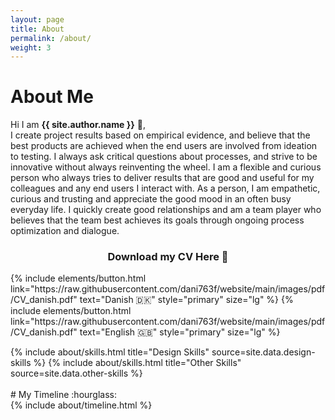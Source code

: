 ```yaml
---
layout: page
title: About
permalink: /about/
weight: 3
---
```


# **About Me**

Hi I am **{{ site.author.name }}** :wave:,<br>
I create project results based on empirical evidence, and believe that the best products are achieved when the end users are involved from ideation to testing. I always ask critical questions about processes, and strive to be innovative without always reinventing the wheel.
I am a flexible and curious person who always tries to deliver results that are good and useful for my colleagues and any end users I interact with.
As a person, I am empathetic, curious and trusting and appreciate the good mood in an often busy everyday life. I quickly create good relationships and am a team player who believes that the team best achieves its goals through ongoing process optimization and dialogue.  

### <center>Download my CV Here 📁 <center/>
<p class="text-center">
{% include elements/button.html link="https://raw.githubusercontent.com/dani763f/website/main/images/pdf/CV_danish.pdf" text="Danish 🇩🇰" style="primary" size="lg" %}
{% include elements/button.html link="https://raw.githubusercontent.com/dani763f/website/main/images/pdf/CV_danish.pdf" text="English 🇬🇧" style="primary" size="lg" %}
</p>
<div class="row">
{% include about/skills.html title="Design Skills" source=site.data.design-skills %}
{% include about/skills.html title="Other Skills" source=site.data.other-skills %}
</div>  
<br>
# My Timeline :hourglass:

<div class="row">
{% include about/timeline.html %}
</div>